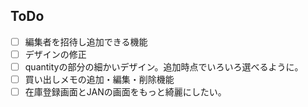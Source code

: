 ## ToDo

- [ ] 編集者を招待し追加できる機能
- [ ] デザインの修正
- [ ] quantityの部分の細かいデザイン。追加時点でいろいろ選べるように。
- [ ] 買い出しメモの追加・編集・削除機能
- [ ] 在庫登録画面とJANの画面をもっと綺麗にしたい。
